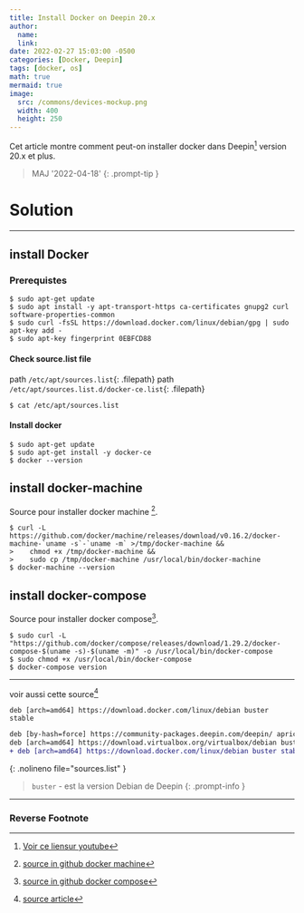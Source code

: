 ```yaml
---
title: Install Docker on Deepin 20.x
author: 
  name: 
  link:
date: 2022-02-27 15:03:00 -0500
categories: [Docker, Deepin]
tags: [docker, os]
math: true
mermaid: true
image:
  src: /commons/devices-mockup.png
  width: 400
  height: 250
---
```


Cet article montre comment peut-on installer docker dans Deepin[^ref1] version 20.x et plus.

> MAJ '2022-04-18'
{: .prompt-tip }


# Solution
---
## install Docker

### Prerequistes
````console
$ sudo apt-get update
$ sudo apt install -y apt-transport-https ca-certificates gnupg2 curl software-properties-common
$ sudo curl -fsSL https://download.docker.com/linux/debian/gpg | sudo apt-key add -
$ sudo apt-key fingerprint 0EBFCD88
````
#### Check source.list file
path `/etc/apt/sources.list`{: .filepath}
path `/etc/apt/sources.list.d/docker-ce.list`{: .filepath}
````console
$ cat /etc/apt/sources.list
````
#### Install docker
````console
$ sudo apt-get update
$ sudo apt-get install -y docker-ce
$ docker --version
````
## install docker-machine
Source pour installer docker machine [^ref2].
````console
$ curl -L https://github.com/docker/machine/releases/download/v0.16.2/docker-machine-`uname -s`-`uname -m` >/tmp/docker-machine &&
>    chmod +x /tmp/docker-machine &&
>    sudo cp /tmp/docker-machine /usr/local/bin/docker-machine
$ docker-machine --version
````

## install docker-compose
Source pour installer docker compose[^ref3].
````console
$ sudo curl -L "https://github.com/docker/compose/releases/download/1.29.2/docker-compose-$(uname -s)-$(uname -m)" -o /usr/local/bin/docker-compose
$ sudo chmod +x /usr/local/bin/docker-compose
$ docker-compose version
````

----

voir aussi cette source[^ref4] 

`deb [arch=amd64] https://download.docker.com/linux/debian buster stable`


```diff
deb [by-hash=force] https://community-packages.deepin.com/deepin/ apricot main contrib non-free
deb [arch=amd64] https://download.virtualbox.org/virtualbox/debian buster contrib
+ deb [arch=amd64] https://download.docker.com/linux/debian buster stable
```
{: .nolineno file="sources.list" }

> `buster` - est la version Debian de Deepin
{: .prompt-info }

---

### Reverse Footnote

[^ref1]: [Voir ce liensur youtube](https://www.youtube.com/watch?v=WoHffLF0jfU)
[^ref2]: [source in github docker machine](https://github.com/docker/machine/releases/tag/v0.16.2)
[^ref3]: [source in github docker compose](https://docs.docker.com/compose/install/)
[^ref4]: [source article](https://medium.com/@leonardo.lp2/installing-docker-on-deepin-15-9-2312f28f09b7)

 

